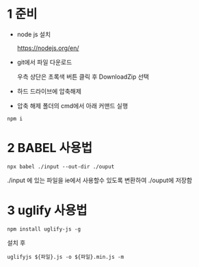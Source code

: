 # 1 준비
- node js 설치

    https://nodejs.org/en/

- git에서 파일 다운로드
  
  우측 상단은 초록색 버튼 클릭 후 DownloadZip 선택

- 하드 드라이브에 압축해제

- 압축 해제 폴더의 cmd에서 아래 커맨드 실행
```
npm i 
```

# 2 BABEL 사용법
```
npx babel ./input --out-dir ./ouput
```
./input 에 있는 파일을 ie에서 사용할수 있도록 변환하여 ./ouput에 저장함


# 3 uglify 사용법
```
npm install uglify-js -g
```
설치 후 
```
uglifyjs ${파일}.js -o ${파일}.min.js -m
```